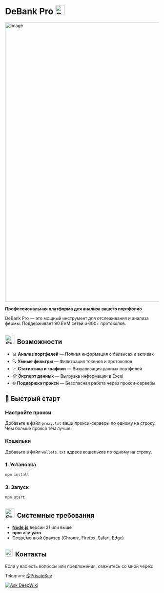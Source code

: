 # DeBank Pro <img src="https://github.com/privatekey7/test/blob/main/favicon.svg" alt="StableFix Logo" width="30" height="30" style="vertical-align: baseline; margin-right: 4px;">

<img width="1250" height="914" alt="image" src="https://github.com/user-attachments/assets/815db07d-a4bc-414c-a869-9fdc728db0ce" />

**Профессиональная платформа для анализа вашего портфолио**

DeBank Pro — это мощный инструмент для отслеживания и анализа фермы.
Поддерживает 90 EVM сетей и 600+ протоколов. 

## <img src="https://cdn-icons-png.flaticon.com/128/10647/10647890.png" alt="StableFix Logo" width="30" height="30" style="vertical-align: baseline; margin-right: 4px;"> Возможности

- 📊 **Анализ портфелей** — Полная информация о балансах и активах
- 🔍 **Умные фильтры** — Фильтрация токенов и протоколов
- 📈 **Статистика и графики** — Визуализация данных портфелей
- 📋 **Экспорт данных** — Выгрузка информации в Excel
- 🌐 **Поддержка прокси** — Безопасная работа через прокси-серверы

## 🚀 Быстрый старт

### Настройте прокси
Добавьте в файл `proxy.txt` ваши прокси-серверы по одному на строку.
Чем больше прокси тем лучше!

### Кошельки
Добавьте в файл `wallets.txt` адресв кошельков по одному на строку.

### 1. Установка
```bash
npm install
```

### 3. Запуск
```bash
npm start
```

## <img src="https://cdn-icons-png.flaticon.com/128/16497/16497192.png" alt="StableFix Logo" width="30" height="30" style="vertical-align: baseline; margin-right: 4px;"> Системные требования

- **[Node.js](https://nodejs.org/en/download)** версии 21 или выше
- **npm** или **yarn**
- Современный браузер (Chrome, Firefox, Safari, Edge)

## <img src="https://cdn-icons-png.flaticon.com/128/2111/2111646.png" alt="StableFix Logo" width="24" height="24" style="vertical-align: baseline; margin-right: 4px;"> Контакты
Если у вас есть вопросы или предложения, свяжитесь со мной через:

Telegram: [@PrivateKey](https://t.me/Andrey_PrivateKey)

[![Ask DeepWiki](https://deepwiki.com/badge.svg)](https://deepwiki.com/privatekey7/DeBank-Pro)
